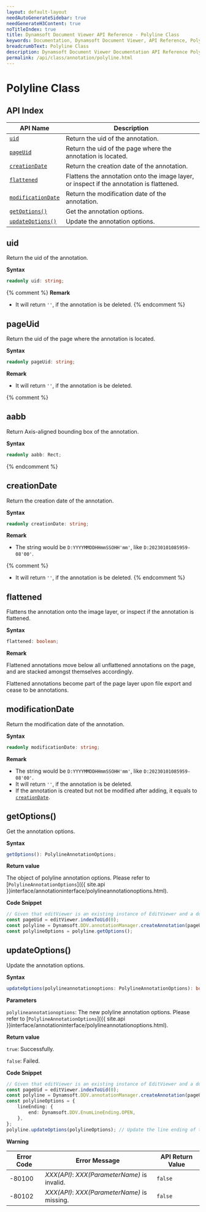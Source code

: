 ```yaml
---
layout: default-layout
needAutoGenerateSidebar: true
needGenerateH3Content: true
noTitleIndex: true
title: Dynamsoft Document Viewer API Reference - Polyline Class
keywords: Documentation, Dynamsoft Document Viewer, API Reference, Polyline Class
breadcrumbText: Polyline Class
description: Dynamsoft Document Viewer Documentation API Reference Polyline Class Page
permalink: /api/class/annotation/polyline.html
---
```


# Polyline Class

## API Index

| API Name                                | Description                                                                                 |
| --------------------------------------- | ------------------------------------------------------------------------------------------- |
| [`uid`](#uid)                           | Return the uid of the annotation.                                                           |
| [`pageUid`](#pageuid)                   | Return the uid of the page where the annotation is located.                                 |
| [`creationDate`](#creationdate)         | Return the creation date of the annotation.                                                 |
| [`flattened`](#flattened)               | Flattens the annotation onto the image layer, or inspect if the annotation is flattened. |
| [`modificationDate`](#modificationdate) | Return the modification date of the annotation.                                             |
| [`getOptions()`](#getoptions)           | Get the annotation options.                                                                 |
| [`updateOptions()`](#updateoptions)     | Update the annotation options.                                                              |

## uid

Return the uid of the annotation.

**Syntax**

```typescript
readonly uid: string;
```

{% comment %}
**Remark**

- It will return `''`, if the annotation is be deleted.
{% endcomment %}

## pageUid

Return the uid of the page where the annotation is located.

**Syntax**

```typescript
readonly pageUid: string;
```

**Remark**

- It will return `''`, if the annotation is be deleted. 

{% comment %}
## aabb

Return Axis-aligned bounding box of the annotation.

**Syntax**

```typescript
readonly aabb: Rect;
```

{% endcomment %}

## creationDate

Return the creation date of the annotation.

**Syntax**

```typescript
readonly creationDate: string;
```

**Remark**

- The string would be `D:YYYYMMDDHHmmSSOHH'mm'`, like `D:20230101085959-08'00'`.

{% comment %}
- It will return `''`, if the annotation is be deleted.
{% endcomment %}

## flattened

Flattens the annotation onto the image layer, or inspect if the annotation is flattened.

**Syntax**

```typescript
flattened: boolean;
```

**Remark**

Flattened annotations move below all unflattened annotations on the page, and are stacked amongst themselves accordingly.

Flattened annotations become part of the page layer upon file export and cease to be annotations.

## modificationDate

Return the modification date of the annotation.

**Syntax**

```typescript
readonly modificationDate: string;
```

**Remark**

- The string would be `D:YYYYMMDDHHmmSSOHH'mm'`, like `D:20230101085959-08'00'`.
- It will return `''`, if the annotation is be deleted. 
- If the annotation is created but not be modified after adding, it equals to [`creationDate`](#creationdate). 


## getOptions()

Get the annotation options.

**Syntax**

```typescript
getOptions(): PolylineAnnotationOptions;
```

**Return value**

The object of polyline annotation options. Please refer to [`PolylineAnnotationOptions`]({{ site.api }}interface/annotationinterface/polylineannotationoptions.html).

**Code Snippet**

```typescript
// Given that editViewer is an existing instance of EditViewer and a document is currently open.
const pageUid = editViewer.indexToUid(0);
const polyline = Dynamsoft.DDV.annotationManager.createAnnotation(pageUid, "polyline"); // Create a default Polyline annotation instance.
const polylineOptions = polyline.getOptions();
```

## updateOptions() 

Update the annotation options.

**Syntax**

```typescript
updateOptions(polylineannotationoptions: PolylineAnnotationOptions): boolean;
```

**Parameters**

`polylineannotationoptions`: The new polyline annotation options. Please refer to [`PolylineAnnotationOptions`]({{ site.api }}interface/annotationinterface/polylineannotationoptions.html).

**Return value**

`true`: Successfully.

`false`: Failed.

**Code Snippet**

```typescript
// Given that editViewer is an existing instance of EditViewer and a document is currently open.
const pageUid = editViewer.indexToUid(0);
const polyline = Dynamsoft.DDV.annotationManager.createAnnotation(pageUid, "polyline"); // Create a default Polyline annotation instance.
const polylineOptions = {
    lineEnding: {
        end: Dynamsoft.DDV.EnumLineEnding.OPEN,
    },
};
polyline.updateOptions(polylineOptions); // Update the line ending of the polyline to open.
```

**Warning**

 Error Code  | Error Message                                        | API Return Value
--------|-----------------------------------------------------|----------------------
 -80100 | *XXX(API)*: *XXX(ParameterName)* is invalid.   | `false`
 -80102 | *XXX(API)*: *XXX(ParameterName)* is missing.  | `false`
